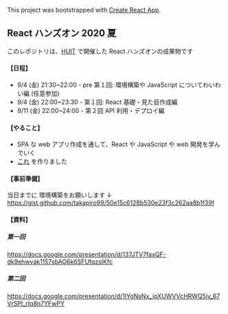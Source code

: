 This project was bootstrapped with [Create React App](https://github.com/facebook/create-react-app).

## React ハンズオン 2020 夏

このレポジトリは、[HUIT](https://twitter.com/huitclub) で開催した React ハンズオンの成果物です

#### 【日程】

- 9/4 (金) 21:30~22:00 - pre 第１回: 環境構築や JavaScript についてわいわい編 (任意参加)
- 9/4 (金) 22:00~23:30 - 第１回: React 基礎・見た目作成編
- 9/11 (金) 22:00~24:00 - 第２回 API 利用・デプロイ編

#### 【やること】

- SPA な web アプリ作成を通して、React や JavaScript や web 開発を学んでいく
- [これ](https://dokodemo-tech-quiz.firebaseapp.com/) を作りました

#### 【事前準備】

当日までに 環境構築をお願いします ↓
https://gist.github.com/takapiro99/50e15c6128b530e23f3c262aa8b1f39f

#### 【資料】

##### 第一回

https://docs.google.com/presentation/d/137JTV7faxQF-dk9ehwvak1157sbAG6k6SFUfqzsIKfc

##### 第二回

https://docs.google.com/presentation/d/1lYgNsNx_jpXUWVVcHRWQ5iv_67VrSPl_rIq8n7YFwPY
